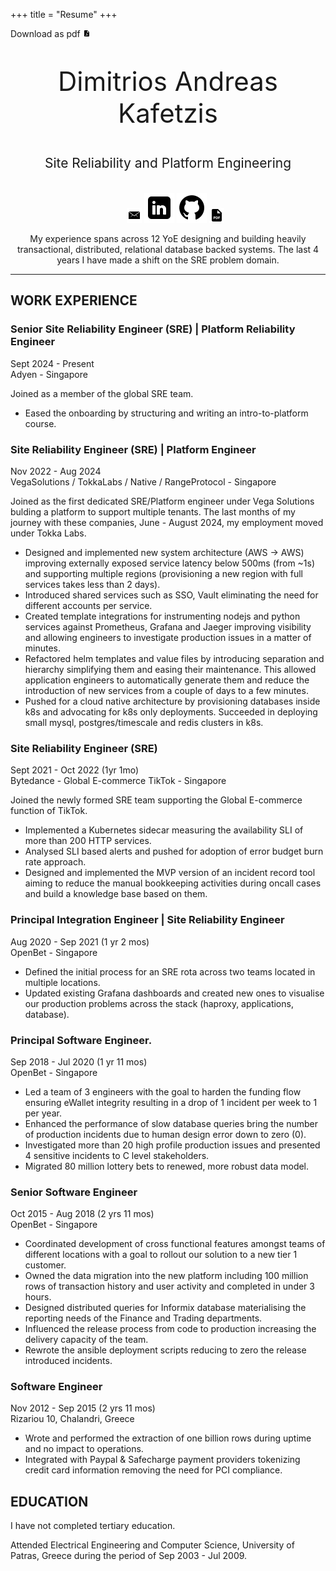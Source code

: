 +++
title = "Resume"
+++

<div style="align-items: right;">
Download as pdf <a style="display: inline-block;" href="https://github.com/amolofos/CVKafetzisDimitris/releases/download/v1.0.54/DimitrisKafetzis-cv-en-oneColumn.v1.0.54.pdf" target="blank"><img src="icons8-pdf-12.png" alt="cv" title="cv"></a>
</div>

<div style="text-align: center;">
  <p style="font-size: 3em;">Dimitrios Andreas Kafetzis</p>

  <p style="font-size: 1.5em;">Site Reliability and Platform Engineering</p>
</div>

<div style="display: flex; align-items: center; justify-content: center;">

  <ul style="list-style: none; text-align: center;">
    <li style="display: inline-block;"><a href="mailto:dimitris@kafetzis.dev" target="blank"><img src="email_icon.png" alt="email" title="mailto:dimitris@kafetzis.dev"></a></li>
    <li style="display: inline-block;"><a href="https://www.linkedin.com/in/kafetzisd" target="blank"><img src="icons8-linkedin.svg" alt="LinkedIn: kafetzisd" title="LinkedIn: kafetzisd"></a></li>
    <li style="display: inline-block;"><a href="https://github.com/amolofos" target="blank"><img src="icons8-github.svg" alt="Github: amolofos" title="Github: amolofos"></a></li>
    <li style="display: inline-block;"><a href="https://github.com/amolofos/CVKafetzisDimitris/releases/download/v1.0.54/DimitrisKafetzis-cv-en-oneColumn.v1.0.54.pdf" target="blank"><img src="pdf_icon.png" alt="cv as pdf" title="cv as pdf"></a></li>

  </ul>
</div>

<div style="text-align: center;">
My experience spans across 12 YoE designing and building heavily transactional, distributed, relational database backed systems. The last 4 years I have made a shift on the SRE problem domain.
</div>

----

## WORK EXPERIENCE

<!-- You have to wrap the "left" and "right" half of these headings in spans by
hand -->
### <span>Senior Site Reliability Engineer (SRE) | Platform Reliability Engineer</span>
<span>Sept 2024 - Present</br>
Adyen - Singapore</span>

Joined as a member of the global SRE team.

- Eased the onboarding by structuring and writing an intro-to-platform course.

### <span>Site Reliability Engineer (SRE) | Platform Engineer</span>
<span>Nov 2022 - Aug 2024</br>
VegaSolutions / TokkaLabs / Native / RangeProtocol - Singapore</span>

Joined as the first dedicated SRE/Platform engineer under Vega Solutions bulding a platform to support multiple tenants. The last months of my journey with these companies, June - August 2024, my employment moved under Tokka Labs.

- Designed and implemented new system architecture (AWS -> AWS) improving externally exposed service latency below 500ms (from ~1s) and supporting multiple regions (provisioning a new region with full services takes less than 2 days).
- Introduced shared services such as SSO, Vault eliminating the need for different accounts per service.
- Created template integrations for instrumenting nodejs and python services against Prometheus, Grafana and Jaeger improving visibility and allowing engineers to investigate production issues in a matter of minutes.
- Refactored helm templates and value files by introducing separation and hierarchy simplifying them and easing their maintenance. This allowed application engineers to automatically generate them and reduce the introduction of new services from a couple of days to a few minutes.
- Pushed for a cloud native architecture by provisioning databases inside k8s and advocating for k8s only deployments. Succeeded in deploying small mysql, postgres/timescale and redis clusters in k8s.

### <span>Site Reliability Engineer (SRE)</span>
<span>Sept 2021 - Oct 2022 (1yr 1mo)</br>
Bytedance - Global E-commerce TikTok - Singapore</span>

Joined the newly formed SRE team supporting the Global E-commerce function of TikTok.

- Implemented a Kubernetes sidecar measuring the availability SLI of more than 200 HTTP services.
- Analysed SLI based alerts and pushed for adoption of error budget burn rate approach.
- Designed and implemented the MVP version of an incident record tool aiming to reduce the manual bookkeeping activities during oncall cases and build a knowledge base based on them.

### <span>Principal Integration Engineer | Site Reliability Engineer</span>
<span>Aug 2020 - Sep 2021 (1 yr 2 mos)</br>
OpenBet - Singapore</span>

- Defined the initial process for an SRE rota across two teams located in multiple locations.
- Updated existing Grafana dashboards and created new ones to visualise our production problems across the stack (haproxy, applications, database).

### <span>Principal Software Engineer</span>.
<span>Sep 2018 - Jul 2020 (1 yr 11 mos)</br>
OpenBet - Singapore</span>

- Led a team of 3 engineers with the goal to harden the funding flow ensuring eWallet integrity resulting in a drop of 1 incident per week to 1 per year.
- Enhanced the performance of slow database queries bring the number of production incidents due to human design error down to zero (0).
- Investigated more than 20 high profile production issues and presented 4 sensitive incidents to C level stakeholders.
- Migrated 80 million lottery bets to renewed, more robust data model.

### <span>Senior Software Engineer</span>
<span>Oct 2015 - Aug 2018 (2 yrs 11 mos)</br>
OpenBet - Singapore</span>

- Coordinated development of cross functional features amongst teams of different locations with a goal to rollout our solution to a new tier 1 customer.
- Owned the data migration into the new platform including 100 million rows of transaction history and user activity and completed in under 3 hours.
- Designed distributed queries for Informix database materialising the reporting needs of the Finance and Trading departments.
- Influenced the release process from code to production increasing the delivery capacity of the team.
- Rewrote the ansible deployment scripts reducing to zero the release introduced incidents.

### <span>Software Engineer</span>
<span>Nov 2012 - Sep 2015 (2 yrs 11 mos)</br>
Rizariou 10, Chalandri, Greece</span>

- Wrote and performed the extraction of one billion rows during uptime and no impact to operations.
- Integrated with Paypal & Safecharge payment providers tokenizing credit card information removing the need for PCI compliance.

## EDUCATION
I have not completed tertiary education.

Attended Electrical Engineering and Computer Science, University of Patras, Greece during the period of Sep 2003 - Jul 2009.
